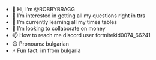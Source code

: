 - 👋 Hi, I’m @ROBBYBRAGG
- 👀 I’m interested in getting all my questions right in ttrs
- 🌱 I’m currently learning all my times tables 
- 💞️ I’m looking to collaborate on money
- 📫 How to reach me discord user fortnitekid0074_66241
- 😄 Pronouns: bulgarian
- ⚡ Fun fact: im from bulgaria

<!---
ROBBYBRAGG/ROBBYBRAGG is a ✨ special ✨ repository because its `README.md` (this file) appears on your GitHub profile.
You can click the Preview link to take a look at your changes.
--->
